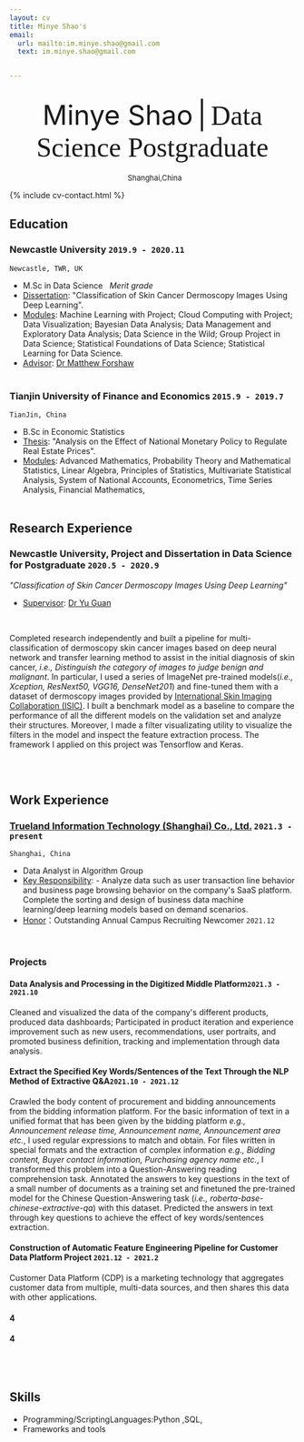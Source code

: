 ```yaml
---
layout: cv
title: Minye Shao's 
email:
  url: mailto:im.minye.shao@gmail.com
  text: im.minye.shao@gmail.com


---
```

<br>
<div align='center' ><font size='85'>Minye Shao</font>&nbsp; <font size='85'>|</font> &nbsp;<font face="sf" size='85'>Data Science Postgraduate</font></div>

<br />
<center><i class="fas fa-map-marker-alt fa-xs"></i>&nbsp;&nbsp;<font size='2.9'>Shanghai,China</font> </center>


{% include cv-contact.html %}

## Education

### **Newcastle University** `2019.9 - 2020.11`

```
Newcastle, TWR, UK
```

- M.Sc in Data Science &nbsp; _Merit grade_
- <u>Dissertation</u>: "Classification of Skin Cancer Dermoscopy Images Using Deep Learning". 
- <u>Modules</u>: Machine Learning with Project; Cloud Computing with Project; Data Visualization; Bayesian Data Analysis; Data Management and Exploratory Data Analysis; Data Science in the Wild; Group Project in Data Science; Statistical Foundations of Data Science; Statistical Learning for Data Science.
- <u>Advisor</u>: [Dr Matthew Forshaw](https://www.ncl.ac.uk/computing/staff/profile/matthewforshaw.html)
<br><br />

### **Tianjin University of Finance and Economics** `2015.9 - 2019.7`
 
```
TianJin, China
```

- B.Sc in Economic Statistics
- <u>Thesis</u>: "Analysis on the Effect of National Monetary Policy to Regulate Real Estate Prices".
- <u>Modules</u>: Advanced Mathematics, Probability Theory and Mathematical Statistics, Linear Algebra, Principles of Statistics, Multivariate Statistical Analysis, System of National Accounts, Econometrics, Time Series Analysis, Financial Mathematics,
<br><br />


## Research Experience 

### **Newcastle University, Project and Dissertation in Data Science for Postgraduate** `2020.5 - 2020.9`
_"Classification of Skin Cancer Dermoscopy Images Using Deep Learning"_
- <u>Supervisor</u>: [Dr Yu Guan](https://www.ncl.ac.uk/computing/staff/profile/yuguan.html)
<br>


Completed research independently and built a pipeline for multi-classification of dermoscopy skin cancer images based on deep neural network and transfer learning method to assist in the initial diagnosis of skin cancer, _i.e., Distinguish the category of images to judge benign and malignant_. In particular, I used a series of ImageNet pre-trained models(_i.e., Xception, ResNext50, VGG16, DenseNet201_) and fine-tuned them with a dataset of dermoscopy images provided by [International Skin Imaging Collaboration (ISIC)](https://www.isic-archive.com/#!/topWithHeader/wideContentTop/main). I built a benchmark model as a baseline to compare the performance of all the different models on the validation set and analyze their structures. Moreover, I made a filter visualizating utility to visualize the filters in the model and inspect the feature extraction process. The framework I applied on this project was Tensorflow and Keras.   

<br><br />

## Work Experience

### [**Trueland Information Technology (Shanghai) Co., Ltd.**](https://www.marketingforce.com/) `2021.3 - present`
```
Shanghai, China
```
- Data Analyst in Algorithm Group
- <u>Key Responsibility</u>: - Analyze data such as user transaction line behavior and business page browsing behavior on the company's SaaS platform. Complete the sorting and design of business data machine learning/deep learning models based on demand scenarios. 
- <u>Honor</u>：Outstanding Annual Campus Recruiting Newcomer `2021.12`
<br>

### **Projects**

#### **Data Analysis and Processing in the Digitized Middle Platform**`2021.3 - 2021.10`
Cleaned and visualized the data of the company's different products, produced data dashboards; Participated in product iteration and experience improvement such as new users, recommendations, user portraits, and promoted business definition, tracking and implementation through data analysis.
<br>

#### **Extract the Specified Key Words/Sentences of the Text Through the NLP Method of Extractive Q&A**`2021.10 - 2021.12`
Crawled the body content of procurement and bidding announcements from the bidding information platform. For the basic information of text in a unified format that has been given by the bidding platform _e.g., Announcement release time, Announcement name, Announcement area etc._, I used regular expressions to match and obtain. For files written in special formats and the extraction of complex information _e.g., Bidding content, Buyer contact information, Purchasing agency name etc._, I transformed this problem into a Question-Answering reading comprehension task. Annotated the answers to key questions in the text of a small number of documents as a training set and finetuned the pre-trained model for the Chinese Question-Answering task (_i.e., roberta-base-chinese-extractive-qa_) with this dataset. Predicted the answers in text through key questions to achieve the effect of key words/sentences extraction.
<br>

#### **Construction of Automatic Feature Engineering Pipeline for Customer Data Platform Project** `2021.12 - 2021.2`
Customer Data Platform (CDP) is a marketing technology that aggregates customer data from multiple, multi-data sources, and then shares this data with other applications. 






#### 4
#### 4
<br><br />



## Skills
- Programming/ScriptingLanguages:Python ,SQL,
- Frameworks and tools





<!-- ### Footer

Last updated: July 2022 -->
